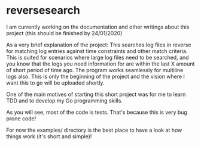 # reversesearch
I am currently working on the documentation and other writings about this project (this should be finished by 24/01/2020)

As a very brief explanation of the project: This searches log files in reverse for matching log entries against time constraints and other match criteria. This is suited for scenarios where large log files need to be searched, and you know that the logs you need information for are within the last X amount of short period of time ago. The program works seamlessly for multiline logs also. This is only the beginning of the project and the vision where I want this to go will be uploaded shortly.

One of the main motives of starting this short project was for me to learn TDD and to develop my Go programming skills.

As you will see, most of the code is tests. That's because this is very bug prone code!

For now the examples/ directory is the best place to have a look at how things work (it's short and simple)!

